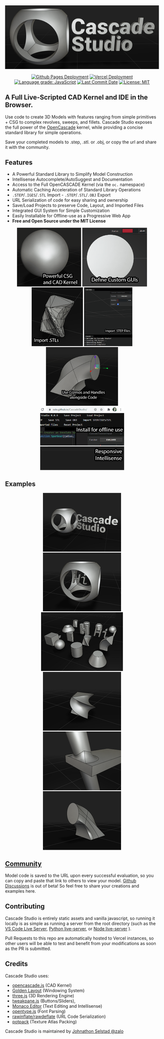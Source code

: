 <p align="center">
  <a href="https://zalo.github.io/CascadeStudio/"><img src="./icon/CascadeStudioBanner-1257x519.png" href></a>
</p>
<p align="center">
  <a href="https://github.com/zalo/CascadeStudio/deployments/activity_log?environment=github-pages">
      <img src="https://img.shields.io/github/deployments/zalo/CascadeStudio/github-pages?label=Github%20Pages%20Deployment" title="Github Pages Deployment"></a>
  <a href="https://github.com/zalo/CascadeStudio/deployments/activity_log?environment=Production">
      <img src="https://img.shields.io/github/deployments/zalo/CascadeStudio/Production?label=Vercel%20Deployment" title="Vercel Deployment"></a>
  <a href="https://lgtm.com/projects/g/zalo/CascadeStudio/context:javascript">
      <img alt="Language grade: JavaScript" src="https://img.shields.io/lgtm/grade/javascript/g/zalo/CascadeStudio.svg?logo=lgtm&logoWidth=18"/></a>
  <a href="https://github.com/zalo/CascadeStudio/commits/master">
      <img src="https://img.shields.io/github/last-commit/zalo/CascadeStudio" title="Last Commit Date"></a>
  <a href="https://github.com/zalo/CascadeStudio/blob/master/LICENSE">
      <img src="https://img.shields.io/badge/license-MIT-brightgreen" title="License: MIT"></a>
</p>

## A Full Live-Scripted CAD Kernel and IDE in the Browser.

Use code to create 3D Models with features ranging from simple primitives + CSG to complex revolves, sweeps, and fillets.  Cascade Studio exposes the full power of the [OpenCascade](https://github.com/Open-Cascade-SAS/OCCT) kernel, while providing a concise standard library for simple operations.

Save your completed models to .step, .stl. or .obj, or copy the url and share it with the community.

## Features
 - A Powerful Standard Library to Simplify Model Construction
 - Intellisense Autocomplete/AutoSuggest and Documentation
 - Access to the Full OpenCASCADE Kernel (via the `oc.` namespace)
 - Automatic Caching Acceleration of Standard Library Operations
 - `.STEP`/`.IGES`/`.STL` Import - `.STEP`/`.STL`/`.OBJ` Export
 - URL Serialization of code for easy sharing and ownership
 - Save/Load Projects to preserve Code, Layout, and Imported Files
 - Integrated GUI System for Simple Customization
 - Easily Installable for Offline-use as a Progressive Web App
 - **Free and Open Source under the MIT License**


<p align="center">
  <img title="Use the OpenCASCADE Geometry Kernel to Model your toughest projects." src="./icon/CSG.gif"          height="192">
  <img title="Define Custom GUIs to esily and simply customize your models!"src="./icon/GUI.gif"                  height="192">
  <img title="Import and export .STL files and work with them like normal geometry!"src="./icon/ImportSTL.gif"    height="192">
  <img title="Import and export .STEP files from other CAD Applications!"src="./icon/ImportSTEP.gif"              height="192">
  <a title="ALPHA: Augment your models with graphical gizmos to get the best of both worlds!" href="https://zalo.github.io/CascadeStudio/?code=fZLBahsxEIbvforfOWlhnbXjuKQNpRi3TQs%2BhNiQwNKDVp71ishSkOQ0Tum7d7QbL0kL1UHSaGb%2BT5pRUWC%2BvP42%2F4C1lzbUzu9wpZ93DmsKEStFlgZFgXVD%2F0TogBC1MdAW0mJuHhqJVZSRhinle0QjA6yLqIgsIgvSpgs%2BoPLuZyCPah%2BxaLzbEcTFLGPfBl%2B1p9o9wVncarvhwCFEciipGm23nEzyPkDHYTZ4QSm%2BQXWAOijDkMiK%2B22DR%2Bm12wfs3IYCHrXELUT7DiOjdjbL8QXixsWjdQOxUtIQbxPwDmLp2C6ujKukyU5b3GeqtSVM%2BXaeZaPD0tXxCB0Yiqilogk%2B4r%2Fj2pnD1llRlqOzWY52Gv%2FIUeKtmTYvRhfZGeyKfk%2FZZU88Y%2BLxdSTKcZ6iz5NG%2B0Q%2BmnBip3rOGq8vwMejSU98Y43%2FJmavmNMjM%2F2MFjCavcsxm6TMcjQ5HSdgP%2FPp%2B1m3dq6F9twykYid9mVb47aiEsEZvUFo5AP1TY38F5V3gb8fqdS3MNA1xKIhdV%2B5J3GScj%2BdHPV%2BtVqibFuSd3XqlmlfQfwe%2FAE%3D&gui=q1ZKzs8tyM9LzSvxS8xNVbJSSk4sTk5MSQ3LTC1X0lHyTS3OCEotVrIy0DOE84IS89KBSqMN9AwMdYxidZScE5MzUu2VrNISc4pTdZSCElMyS4F6jA1gbJgOIwMdEwOgBp%2F8tBKg%2BpKi0tRaAA%3D%3D"><img src="./icon/Gizmo.gif"        height="192"></a>
  <img title="Install Cascade Studio for working offline!"                          src="./icon/Installable.gif"  width="275">
  <img title="Use world-class intellisense with VS Code's Text Editor!"             src="./icon/Intellisense.gif" width="275">
</p>


## Examples

<p align="center">
  <a title="Logo Example" href="https://zalo.github.io/CascadeStudio/?code=lZDBasMwDIbveQqRSz3QitMshTF2ap4gyWFr6MFNVGowcUkc2N5%2BUjuW0HWM6mBs%2F%2Fq%2FH8lRgKN3VJjWjgO8QulsS72KLx8xQqoBYSXHk354iSLHjuF0pJ5Aih3nh8pEFbH5dLZjxlbEW7X5blBTsCRohNCPdEV5F0rhgwmkao0J6h3CM%2Ff%2BQ7nCvM0xDLkDE1W96QZ3dj5mGQJrmdhzezjw5F1D6rIQhPonD6cJput29wuY6AlY0UdIcxVvzNCYlmT5a1aXCYcuCr%2F3wS8EcMO%2FmvvLMLbWx%2FCH%2Fws%3D&gui=q1ZKzs8tyM9LzSvxS8xNVbJSSk4sTk5MSQ3LTC1X0lHyTS3OCEotVrIy0DOE84IS89KBSqMN9AwMdYxidZSCElMyS4GKjA1gbJgSIwMdEwOgCufE5IxUeyWrkqLS1FoA"><img src="./icon/Logo.png" height="192"></a>
  <a title="Default Example" href="https://zalo.github.io/CascadeStudio/?code=lZE%2Fa8MwEMV3f4qLJxVU7ObPUEqGkgydEw9tQgbHOlsCRSqSTJpvX0m2axMKpcIYWXf6ved3WQYbg6VDKGEvBUMDVy4qDlchJVRaOaMlOI5gSiZaC7qOX9VNCuW7bSLRAdcSd1193WNI2h2kFBY5UJiH1zJ%2FeEmSbKr5ydH4jWJQcIMImwHse7S1QjVez%2Bi24SBcFLPdlbDW%2FX2yCuBQHHwdQvG3NfDJ6DmYyyk40%2BId5SNQdtp5r%2BSY0yeanyg8%2B94%2FKHeY9ynGQ%2F6BCWHt27MzZeVi8GM%2BtdGXeNRlkBSmVFb2VsE%2FqyCzFXXtq6pC0gVH4fjji45%2FOm4Pp0H4lTE%2FotoIVEzeoPHzcXEgOupeBGMSZ1Phx%2FkqSi%2BDdIFfbrEl6ZuYpR75DQ%3D%3D&gui=q1ZKzs8tyM9LzSvxS8xNVbJSSk4sTk5MSQ3LTC1X0lHyTS3OCEotVrIy0DOE84IS89KBSqMN9AwMdYxidZSCElMyS4GKjA1gbJgSIwMdE4PYWgA%3D"><img src="./icon/Default.png" height="192"></a>
  <a title="General Overview Example" href="https://zalo.github.io/CascadeStudio/?code=lVbbbuM2EH33V0z9RCey40uyTZPNQzbZTRdYoIvYRS%2BGH2iJsthIpEBSvrTIv3eGlGzZG3RR52JZnsuZmTOHuriAWSYt4C8HW%2FA8hyf8J8wOElFoZZ3hTqoVZHoDTkNlBVhdCNApuEwAX3OZ82UuIK1U7CR6dDoXFzDNZSLMDTwYwZ3wwWVRopn1X6AvdxBzBUtBMROKzZO%2FKuug5IYXwgljmySFTkTeyYUDB3d1aNb9SnbdCEYRDAeX%2BD748ap3G7K%2FCBdnN3CvQCqMlPIYAWoDieEbqmb8CDbjJQFTCcSVWQvrE3jLO1BiUwdh8%2F5oeOai%2FvWZW%2FQGnyQ2x7HxmesNOnD8%2BiKVmGk2h%2F%2FtAOQA33f4qBLmTCXQCnEyqpZA16Xcwdw7YAM%2B6G2790bEjqtVlXMDpZG2gI10GfUWx%2Fl7BH9Evg9%2FwqMshLJ%2BihQJw7DxMILwh4gi6DQppmUmjDiasL9DQ7OliGUqcayGJ7IKwWaGK5ujLZsPo2FETVpEdRhGn3q9aB%2F9YZdLdcKg5l4Az%2BvYHnkm5Cpz3rmxwpDfgn7QShw3Zq3zNdHPYAv%2F1jIJwROZpsIQU5wufYaldk4XPqcMeTAUG135sSH5rlrgG%2FqxqRAw02XPf0HUOth83OIgEwRTXxAaTz6ea0zLYY0zI8ZKGh5OxDvWxszHgjmWx0Z9qtDXumhheNYOa0zeSrPBkBjeOBnjqu%2Badh6GFrrpy3YbaUNfjwOyJ%2BF%2BwzgeSS80OoLLK2r3HsNXWWLm6UaI8pvyyNnbkVFdz4dpibNDfniCDBdRTRS8GE0i3MNoMlwgZ1KeW9Fmy3MY401zYeFjshI28llsIDdtDKJY6sp5UTmUe7%2BVtlUim49CdvgJu1pHZC32%2BvWmqZPNUR%2BwEf136IS4vSwt2iB%2FSVMr3A3uWO7Zh8NFDiHxYue3h5YYlrsTcAn2n6tYNFEatUY5lbTOqJteIqV60Rv7IsFWxWGitFveMyRnM7F1k0fW%2FRl1c%2FKOhJMY3H3WSG%2FdpTkOxsczDB6HnZk8%2BluQGtwGjktdidmuJHVVgSf7FPKHVhJiRxfLtTrnttteSa93BnXa1%2FFkZPKWWvSvqNmkR6MIf9p9%2FaJT7Opn0vlSh9bWJFPAjeE7UiRPBDoM8JiBGLFKVWkUD8SDO%2B977%2BNRMDY%2FIfcJljFBeZAmzgW7jsALcq%2B9e0HCkY26Uklfp%2BkRFEHUBK32M2eoVpJEyPe00HTGZnrt9SdIRwjoOQ3sROAQ3yV1F6GN2yAeMl6kJKD3ZYlLznE5%2B4lYGZSkmFZA%2FyeoIHEhhM%2F7vbRk36R%2B9OopkLXIm%2BkTTKulpzkFx%2BOKDohwYtUkctysmmNsr6GI8z63%2BgZ%2BVah%2BrOeX2E%2FZBkFkvbePFRzOAQDbny8IeL6vwfNxMqyHh2vaWYQnBzqSoSrDs80Sh9BAramzQn7iE4pDGMo%2FUQhud7SkZc53h8P4M2K9g%2BFtB00Y3d3hx%2F718BYv3kN4P7%2BDy2Hvn3A21Gbbxmxbm22PzOglU7ZP8b5GN8iFWrmsZXXSmW0EO9KjqHaYNyEW%2BAzR2L%2Fur5pvz8%2FDt6%2Bd186%2F&gui=dYwxC8IwEEb%2Fy80hJDVFyOLgrEgQF3E40sMEaSpJioP4342BWkHd7vG9d3ewQ38dAoW8xZ5Ag8VksaODpxsw2FByhhJoweWbDIZzUY%2BCC8maE4M1Wkcr0DmOxMBg58eSLBSX7YRT0wimREn2zttLoFQ8%2BUHza8UkX7bFzNXIP5YdRuzrWq9%2FBmWKs%2FWiL%2FPxBA%3D%3D"><img src="./icon/Variety.png" height="192"></a>
  <a title="Rotated Extrusion Example" href="https://zalo.github.io/CascadeStudio/?code=VY2xCsMwDER3f4VGGxRw0roNhIzpXEo3kyFgYQwmhkSlzd9XeIsGoTvpnjIx8DftfLy3tKwxE4zwKrwwhenH2yeQViD1LPmIZdXeN51DaFppdkbwZ2URLnUWIWkyCDXuZNH11gxKPVLOxFOItOvzazkRRItwR7gKCG%2FYC6vabjbDHw%3D%3D&gui=q1ZKzs8tyM9LzSvxS8xNVbJSSk4sTk5MSQ3LTC1X0lHyTS3OCEotVrIy0DOE84IS89KBSqMN9AwMdYxidZRCMnNKlKx0DS0gTJi8rpGBjpEBUN4tMycntcReyaqkqDS1FgA%3D"><img src="./icon/RotatedExtrusion.png" width="256"></a>
  <a title="Fillet Example" href="https://zalo.github.io/CascadeStudio/?code=RZHNTsMwEITveYpRT65kSNKKQ4UQEhU8AJQDqnrIz7YxJHbluH9CvDu7TgM5JM7ufjOTTZpi6akIhNAQqktrbE0eha1joXSFr%2BPbpzNWSl3SUkAwbUC8HvDWGkEANVlxeaKRQeNmJvdZNr2PQOnOGIGVL2zfsqdaZzyskWfZRuPJnRWfNO5iSSP4A02v%2FJjsg%2FlXFyQwGzKfa2Elj8byOqSEnmXZH%2By6cjR%2Ft8ZZRJgz6X%2FhDQ8nZquWDVVf3FKTF9My%2FTgZk3wnwqUphkZcUHD7uJ7SheA6UL2jHm4be8YG8j1VQRxLCieiuEL0TbGnPqoNUs%2BCKYmpsdBYL3Q%2Blzw%2FScJ2K0ZEmAVrU7G%2BWkTPfD5FVYg0XBkKY4lzXFCbvij5o3bCit12iCtI5w49oXFH8jwAecaRIffwh3E0dNo7H25%2FAQ%3D%3D&gui=q1ZKzs8tyM9LzSvxS8xNVbJSSk4sTk5MSQ3LTC1X0lHyTS3OCEotVrIy0DOE84IS89KBSqMN9AwMdYxidZRCMnNKlKx0jQwgTJg8SMDIACjvlpmTk1pir2RVUlSaqqPknJickQrl1QIA"><img src="./icon/Fillet.png" height="192"></a>
  <a title="Loft Example" href="https://zalo.github.io/CascadeStudio/?code=fZE9C8IwEIb3%2ForDKULEVu0gIg6uDiJuwSHGqy2GniQRFPG%2FmzRa%2FMIMubyXu%2FcJF40OCqkwgyn8XUvSlz3VTIjeIOfQbOmGg4B3GQ4PESuj8FfOnLA7SfSDOPDEtZG11dIhEykP1aPgsSLXpDLfGF1H3uP1AT7dy1rim0o%2Fid0X5vCLmac8%2F80c%2BzivjNLIAqH1Svp9WFDhQIIlXe3AlvKI4EpDp33pI4IyZC1YVK6i2iZVAWxeojps6cw6oXfWeRpeGy8mmj%2FgcTAxDNuRwe0O&gui=q1ZKzs8tyM9LzSvxS8xNVbJSSk4sTk5MSQ3LTC1X0lHyTS3OCEotVrIy0DOE84IS89KBSqMN9AwMdYxidZRCMnNKlKx0DS0gTJi8rpGBjpEBUN4tMycntcReyaqkqDRVR8knPw3GqQUA"><img src="./icon/Loft.png" height="192"></a>
</p>

## [Community](https://github.com/zalo/CascadeStudio/discussions)

Model code is saved to the URL upon every successful evaluation, so you can copy and paste that link to others to view your model.  [Github Discussions](https://github.com/zalo/CascadeStudio/discussions) is out of beta! So feel free to share your creations and examples here.

## Contributing

Cascade Studio is entirely static assets and vanilla javascript, so running it locally is as simple as running a server from the root directory (such as the [VS Code Live Server](https://github.com/ritwickdey/vscode-live-server), [Python live-server](https://pypi.org/project/live-server/), or [Node live-server](https://www.npmjs.com/package/live-server) ).

Pull Requests to this repo are automatically hosted to Vercel instances, so other users will be able to test and benefit from your modifications as soon as the PR is submitted.

## Credits

Cascade Studio uses:

 - [opencascade.js](https://github.com/donalffons/opencascade.js) (CAD Kernel)
 - [Golden Layout](https://github.com/golden-layout/golden-layout) (Windowing System)
 - [three.js](https://github.com/mrdoob/three.js/) (3D Rendering Engine)
 - [tweakpane.js](https://github.com/cocopon/tweakpane) (Buttons/Sliders),
 - [Monaco Editor](https://github.com/microsoft/monaco-editor) (Text Editing and Intellisense)
 - [opentype.js](https://github.com/opentypejs/opentype.js) (Font Parsing)
 - [rawinflate/rawdeflate](https://github.com/dankogai/js-deflate) (URL Code Serialization)
 - [potpack](https://github.com/mapbox/potpack) (Texture Atlas Packing)

Cascade Studio is maintained by [Johnathon Selstad @zalo](https://github.com/zalo)
